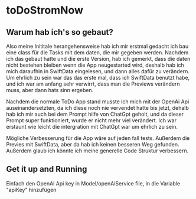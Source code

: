 # toDoStromNow

## Warum hab ich's so gebaut?

Also meine Inititale herangehensweise hab ich mir erstmal gedacht ich bau eine class für die Tasks mit dem daten, die mir gegeben werden. Nachdem ich das gebaut hatte und die erste Version, hab ich gemerkt, dass die daten nicht bestehen bleiben wenn die App neugestarted wird, deshalb hab ich mich daraufhin in SwiftData eingelesen, und dann alles dafür zu verändern. Um ehrlich zu sein war das das erste mal, dass ich SwiftData benutzt habe, und ich war am anfang sehr verwirrt, dass man die Previews verändern muss, aber dann hats sinn ergeben. 

Nachdem die normale ToDo App stand musste ich mich mit der OpenAi Api auseinandersetzten, da ich diese noch nie vervendet hatte bis jetzt, dehalb hab ich mir auch bei dem Prompt hilfe von ChatGpt geholt, und da dieser Prompt super funktioniert, wurde er nicht mehr viel verändert. Ich war erstaunt wie leicht die intergration mit ChatGpt war um ehrlich zu sein. 

Mögliche Verbesserung für die App wäre auf jeden fall tests. Außerdem die Previes mit SwiftData, aber da hab ich keinen besseren Weg gefunden. Außerdem glaub ich könnte ich meine generelle Code Struktur verbessern. 

## Get it up and Running

Einfach den OpenAi Api key in Model/openAiService file, in die Variable "apiKey" hinzufügen
